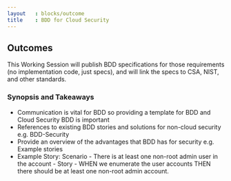 ```yaml
---
layout   : blocks/outcome
title    : BDD for Cloud Security
---
```


## Outcomes

This Working Session will publish BDD specifications for those requirements (no implementation code, just specs), and will link the specs to CSA, NIST, and other standards.

### Synopsis and Takeaways

- Communication is vital for BDD so providing a template for BDD and Cloud Security BDD is important 
- References to existing BDD stories and solutions for non-cloud security e.g. BDD-Security
- Provide an overview of the advantages that BDD has for security e.g. Example stories
- Example Story: Scenario - There is at least one non-root admin user in the account - Story - WHEN we enumerate the user accounts THEN there should be at least one non-root admin account. 

